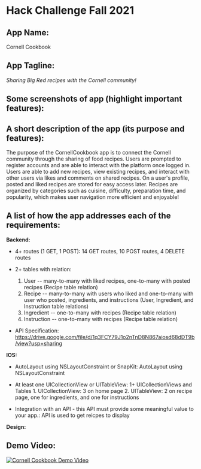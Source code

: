 # Hack Challenge Fall 2021

## App Name:
Cornell Cookbook

## App Tagline:
_Sharing Big Red recipes with the Cornell community!_

## Some screenshots of app (highlight important features):


## A short description of the app (its purpose and features):
The purpose of the CornellCookbook app is to connect the Cornell community through the sharing of food recipes. Users are prompted to register accounts and are able to interact with the platform once logged in. Users are able to add new recipes, view existing recipes, and interact with other users via likes and comments on shared recipes. On a user's profile, posted and liked recipes are stored for easy access later. Recipes are organized by categories such as cuisine, difficulty, preparation time, and popularity, which makes user navigation more efficient and enjoyable!

## A list of how the app addresses each of the requirements:
  **Backend:**
   * 4+ routes (1 GET, 1 POST): 14 GET routes, 10 POST routes, 4 DELETE routes

   * 2+ tables with relation:
        1. User -- many-to-many with liked recipes, one-to-many with posted recipes (Recipe table relation)
        2. Recipe -- many-to-many with users who liked and one-to-many with user who posted, ingredients, and instructions (User, Ingredient, and Instruction table relations)
        3. Ingredient -- one-to-many with recipes (Recipe table relation)
        4. Instruction -- one-to-many with recipes (Recipe table relation)

   * API Specification: https://drive.google.com/file/d/1q3FCY79J1o2nTnD8N867aiosd68dDT9b/view?usp=sharing
    
  **IOS:**
  * AutoLayout using NSLayoutConstraint or SnapKit: AutoLayout using NSLayoutConstraint

  * At least one UICollectionView or UITableView: 1+ UICollectionViews and Tables
        1. UICollectionView: 3 on home page
        2. UITableView: 2 on recipe page, one for ingredients, and one for instructions
  * Integration with an API - this API must provide some meaningful value to your app.: API is used to get reicpes to display 

  **Design:**

  ## Demo Video:

  [![Cornell Cookbook Demo Video](http://img.youtube.com/vi/3tA_bOlpaOA/0.jpg)](http://www.youtube.com/watch?v=3tA_bOlpaOA)

